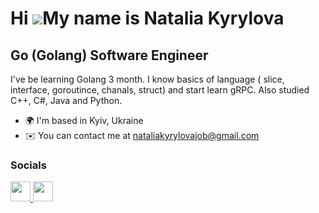 Hi ![](https://user-images.githubusercontent.com/18350557/176309783-0785949b-9127-417c-8b55-ab5a4333674e.gif)My name is Natalia Kyrylova
========================================================================================================================================

Go (Golang) Software Engineer
-----------------------------

I've be learning Golang 3 month. I know basics of language ( slice, interface, goroutince, chanals, struct) and start learn gRPC. Also studied С++, C#, Java and Python.

* 🌍  I'm based in Kyiv, Ukraine
* ✉️  You can contact me at [nataliakyrylovajob@gmail.com](mailto:nataliakyrylovajob@gmail.com)
  
### Socials

<p align="left"> <a href="https://www.github.com/LivanaKi" target="_blank" rel="noreferrer"> <picture> <source media="(prefers-color-scheme: dark)" srcset="https://raw.githubusercontent.com/danielcranney/readme-generator/main/public/icons/socials/github-dark.svg" /> <source media="(prefers-color-scheme: light)" srcset="https://raw.githubusercontent.com/danielcranney/readme-generator/main/public/icons/socials/github.svg" /> <img src="https://raw.githubusercontent.com/danielcranney/readme-generator/main/public/icons/socials/github.svg" width="32" height="32" /> </picture> </a> <a href="https://www.linkedin.com/in/natalia-kyrylova" target="_blank" rel="noreferrer"> <picture> <source media="(prefers-color-scheme: dark)" srcset="undefined" /> <source media="(prefers-color-scheme: light)" srcset="https://raw.githubusercontent.com/danielcranney/readme-generator/main/public/icons/socials/linkedin.svg" /> <img src="https://raw.githubusercontent.com/danielcranney/readme-generator/main/public/icons/socials/linkedin.svg" width="32" height="32" /> </picture> </a></p>
